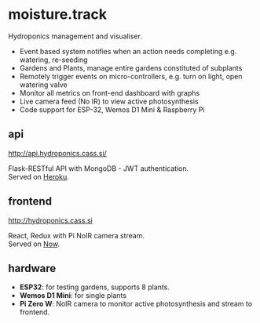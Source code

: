 # moisture.track

Hydroponics management and visualiser.

* Event based system notifies when an action needs completing e.g. watering, re-seeding
* Gardens and Plants, manage entire gardens constituted of subplants
* Remotely trigger events on micro-controllers, e.g. turn on light, open watering valve
* Monitor all metrics on front-end dashboard with graphs
* Live camera feed (No IR) to view active photosynthesis
* Code support for ESP-32, Wemos D1 Mini & Raspberry Pi

## api

<http://api.hydroponics.cass.si/>

Flask-RESTful API with MongoDB - JWT authentication.  
Served on [Heroku](https://www.heroku.com/).

## frontend

<http://hydroponics.cass.si>

React, Redux with Pi NoIR camera stream.  
Served on [Now](https://zeit.co/home).

## hardware

* __ESP32__: for testing gardens, supports 8 plants. 
* __Wemos D1 Mini__: for single plants
* __Pi Zero W__: NoIR camera to monitor active photosynthesis and stream to frontend.
